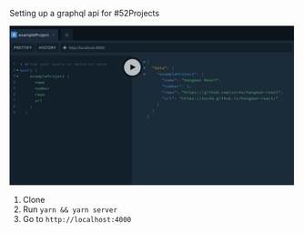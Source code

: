 Setting up a graphql api for #52Projects 

<img src="./screen.png" 
alt="Screen grab of graphql playground" width="500" />

1. Clone
2. Run `yarn && yarn server`
3. Go to `http://localhost:4000`
